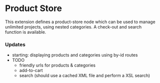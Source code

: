 Product Store
=============

This extension defines a product-store node which can be used to manage unlimited projects, using nested categories. A check-out and search function is available.

### Updates

- starting: displaying products and categories using by-id routes
- TODO 
  - friendly urls for products & categories
  - add-to-cart
  - search (should use a cached XML file and perform a XSL search)